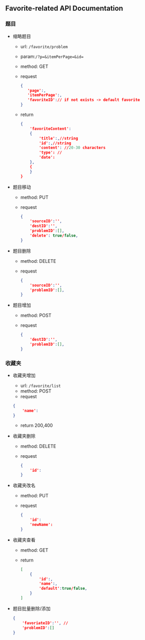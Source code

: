 ## Favorite-related API Documentation

### 题目

* 缩略题目

  * url: `/favorite/problem`

  * param:`/?p=&itemPerPage=&id=`

  * method: GET

  * request

    ```json
    {
       'page':,
       'itemPerPage':,
       'favoriteID':// if not exists -> default favorite
    }
    ```

  * return

    ```json
    {
        'favoriteContent':
        {
            'title':,//string
            'id':,//string
            'content': //20-30 characters
            'type': //
            'date':
        },
        {
        }
    }
    ```

* 题目移动

  * method: PUT

  * request

    ```json
    {
        'sourceID':'',
        'destID':'',
        'problemID':[],
        'delete': true/false,
    }
    ```

* 题目删除

  * method: DELETE

  * request

    ```json
    {
        'sourceID':'',
        'problemID':[],
    }
    ```

* 题目增加

  * method: POST

  * request

    ```json
    {
        'destID':'',
        'problemID':[],
    }
    ```



### 收藏夹

* 收藏夹增加

  * url: `/favorite/list`
  * method: POST
  * request

  ```json
  {
      'name':
  }
  ```

  * return 200,400

* 收藏夹删除

  * method: DELETE

  * request

    ```json
    {
        'id':
    }
    ```

* 收藏夹改名

  * method: PUT

  * request

    ```json
    {
        'id':
        'newName':
    }
    ```

* 收藏夹查看

  * method: GET

  * return

    ```json
    [
        {
            'id':,
            'name':,
            'default':true/false,
        }
    ]
    ```

* 题目批量删除/添加

  ```json
  {
      'favoriateID':'', //
      'problemID':[]
  }
  ```

  

